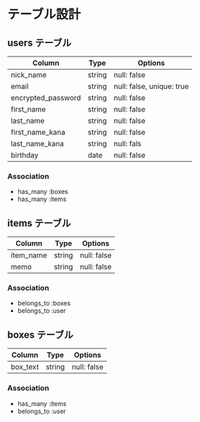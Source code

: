 # テーブル設計

## users テーブル

| Column             | Type   | Options                   |
| ------------------ | ------ | ------------------------- |
| nick_name          | string | null: false               |
| email              | string | null: false, unique: true |
| encrypted_password | string | null: false               |
| first_name         | string | null: false               |
| last_name          | string | null: false               |
| first_name_kana    | string | null: false               |
| last_name_kana     | string | null: fals                |
| birthday           | date   | null: false               |

### Association

- has_many :boxes
- has_many :items


## items テーブル

| Column              | Type       | Options                        |
| ------------------- | ---------- | ------------------------------ |
| item_name           | string     | null: false                    |
| memo                | string     | null: false                    |

### Association

- belongs_to :boxes
- belongs_to :user

## boxes テーブル

| Column              | Type       | Options                        |
| ------------------- | ---------- | ------------------------------ |
| box_text            | string     | null: false                    |

### Association

- has_many :items
- belongs_to :user